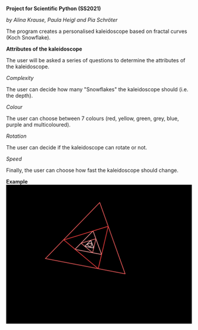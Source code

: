 **Project for Scientific Python (SS2021)**

*by Alina Krause, Paula Heigl and Pia Schröter*

The program creates a personalised kaleidoscope based on fractal curves (Koch Snowflake).

**Attributes of the kaleidoscope**

The user will be asked a series of questions to determine the attributes of the kaleidoscope.

*Complexity*

The user can decide how many "Snowflakes" the kaleidoscope should (i.e. the depth).

*Colour*

The user can choose between 7 colours (red, yellow, green, grey, blue, purple and multicoloured).

*Rotation*

The user can decide if the kaleidoscope can rotate or not.

*Speed*

Finally, the user can choose how fast the kaleidoscope should change.

**Example**
![](https://github.com/pia-sr/Kaleidoscope/blob/main/.ipynb_checkpoints/kaleidoscope-checkpoint.gif)

